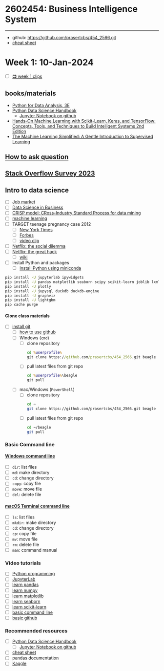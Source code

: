 # 2602454: Business Intelligence System
---
* github: https://github.com/prasertcbs/454_2566.git
* [cheat sheet](./cheatsheet/) 
# Week 1: 10-Jan-2024
- [ ] [📺 week 1 clips](week1_clips.md)
## books/materials
- [Python for Data Analysis, 3E](https://wesmckinney.com/book/)
- [Python Data Science Handbook](https://jakevdp.github.io/PythonDataScienceHandbook/index.html)
	- [Jupyter Notebook on github](https://github.com/jakevdp/PythonDataScienceHandbook)
- [Hands-On Machine Learning with Scikit-Learn, Keras, and TensorFlow: Concepts, Tools, and Techniques to Build Intelligent Systems 2nd Edition](https://www.amazon.com/Hands-Machine-Learning-Scikit-Learn-TensorFlow/dp/1492032646?crid=IKBDA8I0HK7M&keywords=ML+with+Scikitlearn+and+Tensorflow&qid=1665199008&s=books&sprefix=ml+with+scikitlearn+and+tensorflow,stripbooks-intl-ship,167&sr=1-1&linkCode=sl1&tag=thuvu07-20&linkId=9ae74f9edc4575bb1ad3147409df4a53&language=en_US&ref_=as_li_ss_tl)
- [The Machine Learning Simplified: A Gentle Introduction to Supervised Learning](https://www.amazon.com/dp/B0B216KMM4/qid=1653304321)
## [How to ask question](https://stackoverflow.com/help/how-to-ask)
## [Stack Overflow Survey 2023](https://survey.stackoverflow.co/2023/)
## Intro to data science
- [ ] [Job market](https://www.facebook.com/skooldio/photos/a.457984764545584/1643356276008421/)
- [ ] [Data Science in Business](./cheatsheet/ds%20for%20business.pdf)
- [ ] [CRISP model: CRoss-Industry Standard Process for data mining](https://en.wikipedia.org/wiki/Cross-industry_standard_process_for_data_mining#/media/File:CRISP-DM_Process_Diagram.png)
- [ ] [machine learning](https://jakevdp.github.io/PythonDataScienceHandbook/05.01-what-is-machine-learning.html)
- [ ] TARGET teenage pregnancy case 2012
  - [ ] [New York Times](https://www.nytimes.com/2012/02/19/magazine/shopping-habits.html)
  - [ ] [Forbes](https://www.forbes.com/sites/kashmirhill/2012/02/16/how-target-figured-out-a-teen-girl-was-pregnant-before-her-father-did/?sh=5199355b6668)
  - [ ] [video clip](https://nyti.ms/2kH3YzT)
- [ ] [Netflix: the social dilemma](https://www.netflix.com/th-en/title/81254224)
- [ ] [Netflix: the great hack](https://www.netflix.com/th-en/title/80117542)
  - [ ] [wiki](https://en.wikipedia.org/wiki/Facebook%E2%80%93Cambridge_Analytica_data_scandal)
- [ ] Install Python and packages
  - [ ] [Install Python using miniconda](https://www.youtube.com/watch?v=NxIwWGKuSco&list=PLoTScYm9O0GH4YQs9t4tf2RIYolHt_YwW&index=4)
```sh
pip install -U jupyterlab ipywidgets
pip install -U pandas matplotlib seaborn scipy scikit-learn joblib lxml beautifulsoup4 pillow sqlalchemy openpyxl xlrd statsmodels tabulate pandas-datareader pyarrow
pip install -U plotly
pip install -U jupysql duckdb duckdb-engine
pip install -U graphviz
pip install -U lightgbm
pip cache purge
```
#### Clone class materials
- [ ] [install git](https://www.git-scm.com/)
  - [ ] [how to use github](https://www.youtube.com/watch?v=hSQgAA8bj6I&list=PLoTScYm9O0GGsV1ZAyP4m_iyAbflQrKrX)
  - [ ] Windows (`cmd`)
    - [ ] clone repository
      ```bat
      cd %userprofile%
      git clone https://github.com/prasertcbs/454_2566.git beagle
      ```
    - [ ] pull latest files from git repo
      ```bat
      cd %userprofile%\beagle
      git pull
      ```
  - [ ] mac/Windows (`PowerShell`)
    - [ ] clone repository
      ```sh
      cd ~
      git clone https://github.com/prasertcbs/454_2566.git beagle
      ```
    - [ ] pull latest files from git repo
      ```sh
      cd ~/beagle
      git pull
      ```
### Basic Command line
#### [Windows command line](https://www.youtube.com/watch?v=C5fCLAA7Mmc&list=PLoTScYm9O0GGpQRdTu3Y8sGA8MsBuojhV)
- [ ] `dir`: list files
- [ ] `md`: make directory
- [ ] `cd`: change directory
- [ ] `copy`: copy file
- [ ] `move`: move file
- [ ] `del`: delete file
#### [macOS Terminal command line](https://www.youtube.com/watch?v=-5SI3xFM_3E&list=PLoTScYm9O0GGWXd_4sYsADmM4og6vU1Zh)
- [ ] `ls`: list files
- [ ] `mkdir`: make directory
- [ ] `cd`: change directory
- [ ] `cp`: copy file
- [ ] `mv`: move file
- [ ] `rm`: delete file
- [ ] `man`: command manual
### Video tutorials
- [ ] [Python programming](https://www.youtube.com/watch?v=bu6kwrpOqFM&list=PLoTScYm9O0GH4YQs9t4tf2RIYolHt_YwW)
- [ ] [JupyterLab](https://www.youtube.com/watch?v=3PkMNsUCAM0&list=PLoTScYm9O0GEour5CiwfSnoutg3RyA76O)
- [ ] [learn pandas](https://www.youtube.com/watch?v=f3CLdRl-zyQ&list=PLoTScYm9O0GFVfRk_MmZt0vQXNIi36LUz)
- [ ] [learn numpy](https://www.youtube.com/watch?v=ts2L5mtMMi8&list=PLoTScYm9O0GFNEpzsCBEnkUwgAwOu_PWw)
- [ ] [learn matplotlib](https://www.youtube.com/watch?v=WOEOH8OV99k&list=PLoTScYm9O0GGRvUsTmO8MQUkIuM1thTCf)
- [ ] [learn seaborn](https://www.youtube.com/watch?v=TJ2xK3AV5RQ&list=PLoTScYm9O0GGC9QvLlrQGvMYatTjnOUwR)
- [ ] [learn scikit-learn](https://www.youtube.com/watch?v=AdDvPCarDyI&list=PLoTScYm9O0GH_3VrwwnQafwWQ6ibKnEtU)
- [ ] [basic command line](https://www.youtube.com/playlist?list=PLoTScYm9O0GFpyK3BixJNjkPBUhJuPCl-)
- [ ] [basic github](https://www.youtube.com/watch?v=hSQgAA8bj6I&list=PLoTScYm9O0GGsV1ZAyP4m_iyAbflQrKrX)
### Recommended resources
- [ ] [Python Data Science Handbook](https://jakevdp.github.io/PythonDataScienceHandbook/index.html)
  - [ ] [Jupyter Notebook on github](https://github.com/jakevdp/PythonDataScienceHandbook)
- [ ] [cheat sheet](https://github.com/prasertcbs/cheatsheet)
- [ ] [pandas documentation](https://pandas.pydata.org/docs/)
- [ ] [Kaggle](https://www.kaggle.com/)
